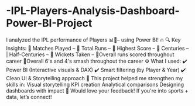 # -IPL-Players-Analysis-Dashboard-Power-BI-Project
 I analyzed the IPL performance of Players 📊🏏– using Power BI! 🔥
🔍 Key Insights:
📅 Matches Played – 
 🏏 Total Runs – 
 🎯 Highest Score – 
 🌟 Centuries – | Half-Centuries – 
 🎯 Wickets Taken –
📌Overall runs scored throughout career
 📌Overall 6's and 4's smash throughout the career
⚙️ What I used:
 ✔️ Power BI (Interactive visuals & DAX)
 ✔️ Smart filtering (by Player & Year)
 ✔️ Clean UI & Storytelling approach
🎯 This project helped me strengthen my skills in:
Visual storytelling
KPI creation
Analytical comparisons
Designing dashboards with impact
💬 Would love your feedback! If you're into sports + data, let’s connect!
